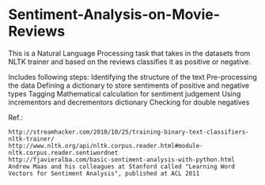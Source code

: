 # Sentiment-Analysis-on-Movie-Reviews

This is a Natural Language Processing task that takes in the datasets from NLTK trainer and based on the reviews classifies it as positive or negative. 

Includes following steps:
    Identifying the structure of the text
    Pre-processing the data
    Defining a dictionary to store sentiments of positive and negative types
    Tagging
    Mathematical calculation for sentiment judgement
    Using incrementors and decrementors dictionary
    Checking for double negatives
    

Ref.:

    http://streamhacker.com/2010/10/25/training-binary-text-classifiers-nltk-trainer/
    http://www.nltk.org/api/nltk.corpus.reader.html#module-nltk.corpus.reader.sentiwordnet
    http://fjavieralba.com/basic-sentiment-analysis-with-python.html
    Andrew Maas and his colleagues at Stanford called "Learning Word Vectors for Sentiment Analysis", published at ACL 2011
